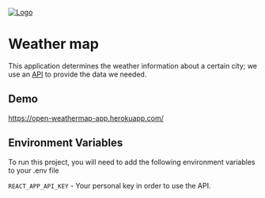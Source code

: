 [![Logo](https://i.postimg.cc/s2N6GRVt/cozy-weather.jpg)](https://postimg.cc/067dhFKf)
# Weather map

This application determines the weather information about a certain city;
we use an [API](https://openweathermap.org/) to provide the data we needed.

## Demo

https://open-weathermap-app.herokuapp.com/

  
## Environment Variables

To run this project, you will need to add the following environment variables to your .env file

`REACT_APP_API_KEY` - Your personal key in order to use the API.

